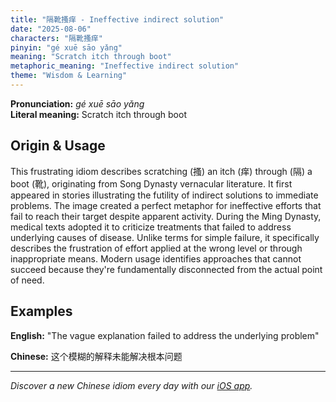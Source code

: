 ```yaml
---
title: "隔靴搔痒 - Ineffective indirect solution"
date: "2025-08-06"
characters: "隔靴搔痒"
pinyin: "gé xuē sāo yǎng"
meaning: "Scratch itch through boot"
metaphoric_meaning: "Ineffective indirect solution"
theme: "Wisdom & Learning"
---
```


**Pronunciation:** *gé xuē sāo yǎng*  
**Literal meaning:** Scratch itch through boot

## Origin & Usage

This frustrating idiom describes scratching (搔) an itch (痒) through (隔) a boot (靴), originating from Song Dynasty vernacular literature. It first appeared in stories illustrating the futility of indirect solutions to immediate problems. The image created a perfect metaphor for ineffective efforts that fail to reach their target despite apparent activity. During the Ming Dynasty, medical texts adopted it to criticize treatments that failed to address underlying causes of disease. Unlike terms for simple failure, it specifically describes the frustration of effort applied at the wrong level or through inappropriate means. Modern usage identifies approaches that cannot succeed because they're fundamentally disconnected from the actual point of need.

## Examples

**English:** "The vague explanation failed to address the underlying problem"

**Chinese:** 这个模糊的解释未能解决根本问题

---

*Discover a new Chinese idiom every day with our [iOS app](https://apps.apple.com/us/app/daily-chinese-idioms/id6740611324).*
